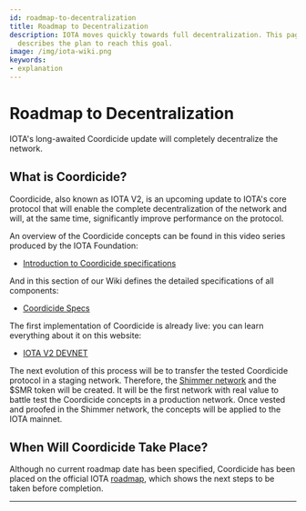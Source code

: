 ```yaml
---
id: roadmap-to-decentralization
title: Roadmap to Decentralization
description: IOTA moves quickly towards full decentralization. This page
  describes the plan to reach this goal.
image: /img/iota-wiki.png
keywords:
- explanation
---
```


# Roadmap to Decentralization

IOTA's long-awaited Coordicide update will completely decentralize the network.

## What is Coordicide?

Coordicide, also known as IOTA V2, is an upcoming update to IOTA's core protocol that will enable the complete decentralization of the network and will, at the same time, significantly improve performance on the protocol.

An overview of the Coordicide concepts  can be found in this video series produced by the IOTA Foundation:

- [Introduction to Coordicide specifications](https://www.youtube.com/playlist?list=PLMbc46iGTB_SVIdrzYuOBDcDD80co4iSF)

And in this section of our Wiki defines the detailed specifications of all components:

- [Coordicide Specs](/IOTA-2.0-Research-Specifications/Preface)

The first implementation of Coordicide is already live: you can learn everything about it on this website:

- [IOTA V2 DEVNET](https://v2.iota.org/)

The next evolution of this process will be to transfer the tested Coordicide protocol in a staging network. Therefore, the [Shimmer network](https://shimmer.network/) and the $SMR token will be created. It will be the first network with real value to battle test the Coordicide concepts in a production network. Once vested and proofed in the Shimmer network, the concepts will be applied to the IOTA mainnet.

## When Will Coordicide Take Place?

Although no current roadmap date has been specified, Coordicide has been placed on the official IOTA [roadmap](https://roadmap.iota.org/coordicide), which shows the next steps to be taken before completion. 

---
